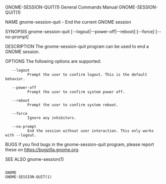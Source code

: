 GNOME-SESSION-QUIT(1)                                                                                                                           General Commands Manual                                                                                                                           GNOME-SESSION-QUIT(1)

NAME
       gnome-session-quit - End the current GNOME session

SYNOPSIS
       gnome-session-quit [--logout|--power-off|--reboot] [--force] [--no-prompt]

DESCRIPTION
       The gnome-session-quit program can be used to end a GNOME session.

OPTIONS
       The following options are supported:

       --logout
              Prompt the user to confirm logout. This is the default behavior.

       --power-off
              Prompt the user to confirm system power off.

       --reboot
              Prompt the user to confirm system reboot.

       --force
              Ignore any inhibitors.

       --no-prompt
              End the session without user interaction. This only works with --logout.

BUGS
       If you find bugs in the gnome-session-quit program, please report these on https://bugzilla.gnome.org.

SEE ALSO
       gnome-session(1)

                                                                                                                                                         GNOME                                                                                                                                    GNOME-SESSION-QUIT(1)
